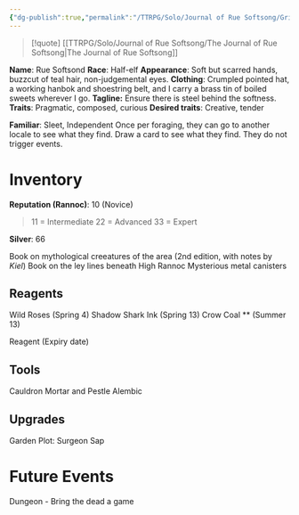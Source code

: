 ```yaml
---
{"dg-publish":true,"permalink":"/TTRPG/Solo/Journal of Rue Softsong/Grimoire/0. Overall Stats/"}
---
```


> [!quote] [[TTRPG/Solo/Journal of Rue Softsong/The Journal of Rue Softsong\|The Journal of Rue Softsong]] 

**Name**: Rue Softsond
**Race**: Half-elf
**Appearance**: Soft but scarred hands, buzzcut of teal hair, non-judgemental eyes.
**Clothing**: Crumpled pointed hat, a working hanbok and shoestring belt, and I carry a brass tin of boiled sweets wherever I go.
**Tagline:** Ensure there is steel behind the softness.
**Traits**: Pragmatic, composed, curious
**Desired traits**: Creative, tender

**Familiar**: Sleet, Independent
Once per foraging, they can go to another locale to see what they find. Draw a card to see what they find. They do not trigger events.

#  Inventory

**Reputation (Rannoc)**: 10 (Novice)
> 11 = Intermediate
> 22 = Advanced
> 33 = Expert

**Silver**: 66

Book on mythological creeatures of the area (2nd edition, with notes by *Kiel*)
Book on the ley lines beneath High Rannoc
Mysterious metal canisters

##  Reagents

Wild Roses (Spring 4)
Shadow Shark Ink (Spring 13)
Crow Coal ** (Summer 13)

Reagent (Expiry date)

##  Tools

Cauldron
Mortar and Pestle
Alembic

##  Upgrades

Garden Plot: Surgeon Sap

#  Future Events

Dungeon - Bring the dead a game